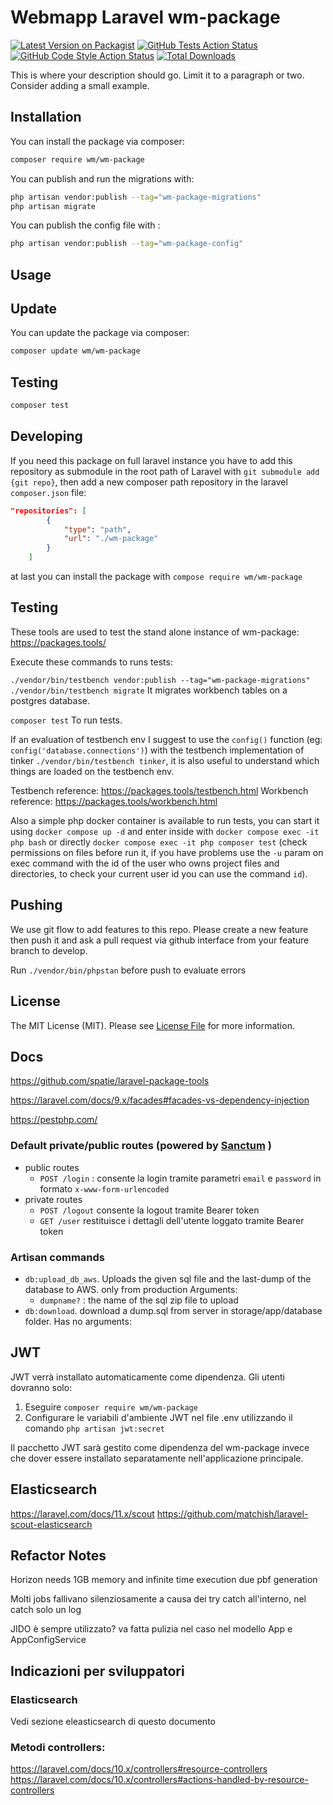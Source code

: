 # Webmapp Laravel wm-package

[![Latest Version on Packagist](https://img.shields.io/packagist/v/wm/wm-package.svg?style=flat-square)](https://packagist.org/packages/wm/wm-package)
[![GitHub Tests Action Status](https://img.shields.io/github/actions/workflow/status/wm/wm-package/run-tests.yml?branch=main&label=tests&style=flat-square)](https://github.com/wm/wm-package/actions?query=workflow%3Arun-tests+branch%3Amain)
[![GitHub Code Style Action Status](https://img.shields.io/github/actions/workflow/status/wm/wm-package/fix-php-code-style-issues.yml?branch=main&label=code%20style&style=flat-square)](https://github.com/wm/wm-package/actions?query=workflow%3A"Fix+PHP+code+style+issues"+branch%3Amain)
[![Total Downloads](https://img.shields.io/packagist/dt/wm/wm-package.svg?style=flat-square)](https://packagist.org/packages/wm/wm-package)

This is where your description should go. Limit it to a paragraph or two. Consider adding a small example.

## Installation

You can install the package via composer:

```bash
composer require wm/wm-package
```

You can publish and run the migrations with:

```bash
php artisan vendor:publish --tag="wm-package-migrations"
php artisan migrate
```

You can publish the config file with :

```bash
php artisan vendor:publish --tag="wm-package-config"
```

## Usage

## Update

You can update the package via composer:

```bash
composer update wm/wm-package
```

## Testing

```bash
composer test
```

## Developing

If you need this package on full laravel instance you have to add this repository as submodule in the root path of Laravel with `git submodule add {git repo}`, then add a new composer path repository in the laravel `composer.json` file:

```json
"repositories": [
        {
            "type": "path",
            "url": "./wm-package"
        }
    ]
```

at last you can install the package with `compose require wm/wm-package`

## Testing

These tools are used to test the stand alone instance of wm-package: https://packages.tools/

Execute these commands to runs tests:

`./vendor/bin/testbench vendor:publish --tag="wm-package-migrations"`
`./vendor/bin/testbench migrate`
It migrates workbench tables on a postgres database.

`composer test`
To run tests.

If an evaluation of testbench env I suggest to use the `config()` function (eg: `config('database.connections')`) with the testbench implementation of tinker `./vendor/bin/testbench tinker`, it is also useful to understand which things are loaded on the testbench env.

Testbench reference: https://packages.tools/testbench.html
Workbench reference: https://packages.tools/workbench.html

Also a simple php docker container is available to run tests, you can start it using `docker compose up -d` and enter inside with `docker compose exec -it php bash` or directly `docker compose exec -it php composer test` (check permissions on files before run it, if you have problems use the `-u` param on exec command with the id of the user who owns project files and directories, to check your current user id you can use the command `id`).

## Pushing

We use git flow to add features to this repo. Please create a new feature then push it and ask a pull request via github interface from your feature branch to develop.

Run `./vendor/bin/phpstan` before push to evaluate errors

## License

The MIT License (MIT). Please see [License File](LICENSE.md) for more information.

## Docs

https://github.com/spatie/laravel-package-tools

https://laravel.com/docs/9.x/facades#facades-vs-dependency-injection

https://pestphp.com/

### Default private/public routes (powered by [Sanctum](https://laravel.com/docs/9.x/sanctum) )

-   public routes
    -   `POST /login` :
        consente la login tramite parametri `email` e `password` in formato `x-www-form-urlencoded`
-   private routes
    -   `POST /logout`
        consente la logout tramite Bearer token
    -   `GET /user`
        restituisce i dettagli dell'utente loggato tramite Bearer token

### Artisan commands

-   `db:upload_db_aws`. Uploads the given sql file and the last-dump of the database to AWS. only from production Arguments:
    -   `dumpname?` : the name of the sql zip file to upload
-   `db:download`. download a dump.sql from server in storage/app/database folder. Has no arguments:

## JWT

JWT verrà installato automaticamente come dipendenza. Gli utenti dovranno solo:

1. Eseguire `composer require wm/wm-package`
2. Configurare le variabili d'ambiente JWT nel file .env utilizzando il comando `php artisan jwt:secret`

Il pacchetto JWT sarà gestito come dipendenza del wm-package invece che dover essere installato separatamente nell'applicazione principale.

## Elasticsearch

https://laravel.com/docs/11.x/scout
https://github.com/matchish/laravel-scout-elasticsearch

## Refactor Notes

Horizon needs 1GB memory and infinite time execution due pbf generation

Molti jobs fallivano silenziosamente a causa dei try catch all'interno, nel catch solo un log

JIDO è sempre utilizzato? va fatta pulizia nel caso nel modello App e AppConfigService

## Indicazioni per sviluppatori

### Elasticsearch

Vedi sezione eleasticsearch di questo documento

### Metodi controllers:

https://laravel.com/docs/10.x/controllers#resource-controllers
https://laravel.com/docs/10.x/controllers#actions-handled-by-resource-controllers
